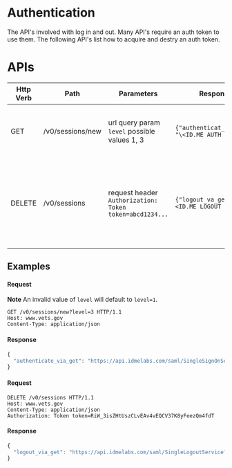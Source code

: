 # Authentication
The API's involved with log in and out.  Many API's require an auth token to use them.  The following API's list how to acquire and destry an auth token.


# APIs
| Http Verb | Path                 | Parameters                                              | Response                                        | Description                                                                   |
|-----------|----------------------|---------------------------------------------------------|-------------------------------------------------|-------------------------------------------------------------------------------|
| GET       | /v0/sessions/new     | url query param `level` possible values 1, 3            | `{"authenticat_via_vet": "\<ID.ME AUTH URL\>"}` | Gets an ID.me auth url at the specified level of assurance                   |
| DELETE    | /v0/sessions         | request header `Authorization: Token token=abcd1234...` | `{"logout_va_get": "\<ID.ME LOGOUT URL\>"`      | Gets an ID.me single logout url that may be used to destroy the vets.gov & ID.me sessions |

## Examples
#### Request
**Note** An invalid value of `level` will default to `level=1`.
```
GET /v0/sessions/new?level=3 HTTP/1.1
Host: www.vets.gov
Content-Type: application/json
```
#### Response
```javascript
{
  "authenticate_via_get": "https://api.idmelabs.com/saml/SingleSignOnService?SAMLRequest=fVLBjtowEP2V3HxKHAfIUosgIdBKSLvbCtoe9lINzgBWHTvrcSj9%2BzoBVhy6e7PG772ZeW9mBI1p5aILR7vBtw4pJAsi9EE7u3SWugb9Fv1JK%2FyxearYMYRWcm6cAnN0FOQoz3MOkc97KR7LZgfqN0tWUUtb6IUuNIo8aHklqhTrrmQttoeDG71wX6112YsWa8q9ksVxQjLB0gnalyn44fpNIVS7dNx%2FWWym4i8xFEPJepwbSmADRUrclGmQqRi%2Bl2UclTIsXhlyU%2F0NIxSZDlLzo2xJPvmFeu8lQ5Ik7TQIMmg5Hbx%2FCQjUMLNi3tK%2Bzmn9S445Qybz3q0HKbz8%2F6d%2BjY7YaCDO2XvFs74PWx2SeQlyq5X35zR6m%2ByMMb9WXqEgBULvosrPzrfQPh4EJGJoaLrdD9AZWepRaX3GmvGb22umWM9XEAMPOA5JEvXtOA19XbhGVS4rXKPWppozgb38%2BtJxFjBwgEbtCGLC3JLPCI6D1ZhPBjg4rrpf1Uufx9M9P57f6jzfw%3D%3D&SigAlg=http%3A%2F%2Fwww.w3.org%2F2000%2F09%2Fxmldsig%23rsa-sha1&Signature=f6uC45r87dy%2FfuZUq%2BpyJFwylXc2ezUnxL8HQW6vm9QLQuZ9cOObtjK5rZHYfzGh38n%2FScMRIsjblJRpO94T4FOnYRAsQaw1dO1hc%2BOkEblxDksim2zrnd1vuJshLSvCJ9Ps0DLw7f1TUm8ngDu%2FK6Qv%2FMKs%2FMVeFIKGtIj02HLVn3BqnuASwnFhjGEaAm6ZQOsWGnqif3yCnYLxNbnxtibOYSsXOz3UKBI2PVa5BfAE26qyNyFaYUTzKf8D2JU5NSy5jaAJpYdyadpcWYYq2vB7AIyTaI6gIHCkGHM96S6OA895Q4hiSYRdfokjwFFMzXuL4wOAwNydaFGHFrAVDg%3D%3D"
}
```

#### Request
```
DELETE /v0/sessions HTTP/1.1
Host: www.vets.gov
Content-Type: application/json
Authorization: Token token=RiW_3isZHtUszCLvEAv4vEQCV37K8yFeezQm4fdT
```
#### Response
```javascript
{
  "logout_via_get": "https://api.idmelabs.com/saml/SingleLogoutService?SAMLRequest=fZHPa8MgFMf%2Fldw8mUSbZI00gUEZFLod1rHDLsWoaQWjzmfK%2Fvzlxw5lsF3k%2Bfh8%2FD55O%2BCD8ezoLm6Mr%2BpzVBCT%2FXRoy6N2tkHXGD2wLONep1oOyvAOUuGGbDazk7YXo1b9pMJNC4WSw75troqWtRljztaCFz0G4o72deYUlrKvtqSTd1NKMCoDhYit7FBNCcVJgST7RupGHlgBf1AybsKsIxC0xwlX4OxwObwBo3BMsdBA7N8UMCiYKfH5yObQMYBVJi%2FcK%2F4%2Fx0fXHTCGdTuZpot04V2rnHw6U1FuLhbapzg5uog7rJ7bHVeplcP%2B%2BTJhYHHv%2BNISpaOlrhfUDZa8EroXiuJWkIkJaLu%2BqKqClrmNe84zUXBS1lu8kr%2BJK9h7Xr7tcb2Gw%3D%3D&RelayState=92f-TJk7rzkFgqvdrccy75oJ1dzvzKw7e34nQUEu&SigAlg=http%3A%2F%2Fwww.w3.org%2F2000%2F09%2Fxmldsig%23rsa-sha1&Signature=m%2FO7AYJKbavOxKxmXhPEFitUkozuanPzHoiPx9an9isbwlCGUv6%2B7z85R%2BwIUPmTE6bcnLCADcR47iUVDE84%2FWGtajeBBL4GS7Gq3Jemb2w0NmZTTx5EWvZaDydnvfs%2FzQP%2FJCQ0f5At13yUSeQwafmZNAJQHshyCrgAN7J47cnD4BXMIefvSB9Jl4YiUmA6LHlHNUa3JH0s%2FtUdscKUFtHM%2B0rnSBq%2Bi4Rd0lakEV6n3pcKrHVZAQCikDZGhE7yUAV8ZZxJ23B32SJlReVI%2B2dXFM2EpopL86JMJVOlSC3WR5LE6NQE29YlxZ%2BIekCH1m03Na0DvzYP9wpqb%2FSolQ%3D%3D"
}
```
